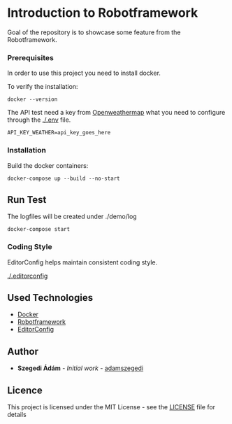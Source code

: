 # Introduction to Robotframework

Goal of the repository is to showcase some feature from the Robotframework.

### Prerequisites

In order to use this project you need to install docker.

To verify the installation:

```
docker --version
```

The API test need a key from [Openweathermap](https://openweathermap.org/appid) what you need to configure through the [./.env](.env) file.

```
API_KEY_WEATHER=api_key_goes_here
```

### Installation

Build the docker containers:

```
docker-compose up --build --no-start
```

## Run Test

The logfiles will be created under ./demo/log
```
docker-compose start
```


### Coding Style

EditorConfig helps maintain consistent coding style.

[./.editorconfig](.editorconfig)

## Used Technologies

* [Docker](https://docker.com)
* [Robotframework](https://robotframework.org)
* [EditorConfig](https://editorconfig.org)

## Author

* **Szegedi Ádám** - *Initial work* - [adamszegedi](https://github.com/adamszegedi)

## Licence

This project is licensed under the MIT License - see the [LICENSE](LICENSE) file for details


